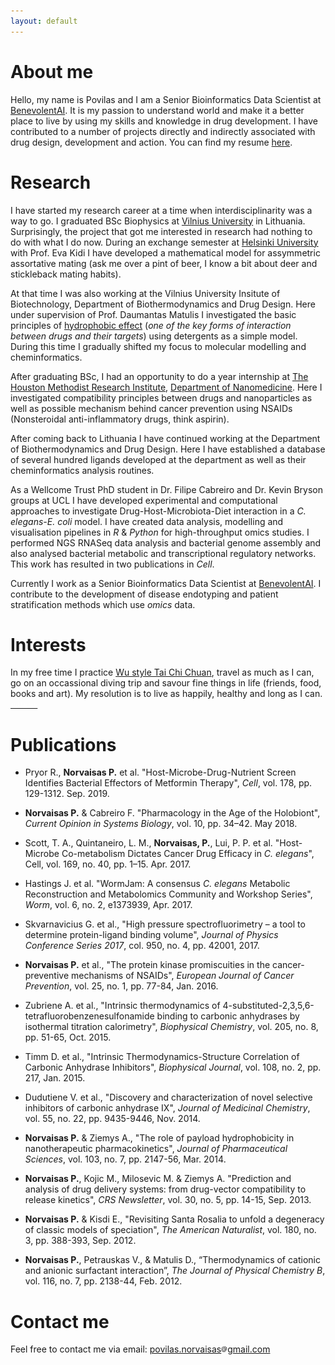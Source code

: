 ```yaml
---
layout: default
---
```


# About me

Hello, my name is Povilas and I am a Senior Bioinformatics Data Scientist at [BenevolentAI](https://benevolent.ai/). It is my passion to understand world and make it a better place to live by using my skills and knowledge in drug development. I have contributed to a number of projects directly and indirectly associated with drug design, development and action. You can find my resume [here](assets/pdf/povilas_norvaisas_resume_2020.pdf).

# Research

I have started my research career at a time when interdisciplinarity was a way to go. I graduated BSc Biophysics at [Vilnius University](https://www.vu.lt/en/) in Lithuania. Surprisingly, the project that got me interested in research had nothing to do with what I do now. During an exchange semester at [Helsinki University](https://www.helsinki.fi/en) with Prof. Eva Kidi I have developed a mathematical model for assymmetric assortative mating (ask me over a pint of beer, I know a bit about deer and stickleback mating habits).

At that time I was also working at the Vilnius University Insitute of Biotechnology, Department of Biothermodynamics and Drug Design. Here under supervision of Prof. Daumantas Matulis I investigated the basic principles of [hydrophobic effect](https://en.wikipedia.org/wiki/Hydrophobic_effect) (*one of the key forms of interaction between drugs and their targets*) using detergents as a simple model. During this time I gradually shifted my focus to molecular modelling and cheminformatics.

After graduating BSc, I had an opportunity to do a year internship at [The Houston Methodist Research Institute](https://www.houstonmethodist.org/research/), [Department of Nanomedicine](https://www.houstonmethodist.org/research/our-research/nanomedicine/). Here I investigated compatibility principles between drugs and nanoparticles as well as possible mechanism behind cancer prevention using NSAIDs (Nonsteroidal anti-inflammatory drugs, think aspirin).

After coming back to Lithuania I have continued working at the Department of Biothermodynamics and Drug Design. Here I have established a database of several hundred ligands developed at the department as well as their  cheminformatics analysis routines.

As a Wellcome Trust PhD student in Dr. Filipe Cabreiro and Dr. Kevin Bryson groups at UCL I have developed experimental and computational approaches to investigate Drug-Host-Microbiota-Diet interaction in a _C. elegans-E. coli_ model. I have created data analysis, modelling and visualisation pipelines in _R_ & _Python_ for high-throughput omics studies. I performed NGS RNASeq data analysis and bacterial genome assembly and also analysed bacterial metabolic and transcriptional regulatory networks. This work has resulted in two publications in _Cell_.

Currently I work as a Senior Bioinformatics Data Scientist at [BenevolentAI](https://benevolent.ai/). I contribute to the development of disease endotyping and patient stratification methods which use _omics_ data.

# Interests

In my free time I practice [Wu style Tai Chi Chuan](https://www.wustyle-europe.com/index.html), travel as much as I can, go on an occassional diving trip and savour fine things in life (friends, food, books and art). My resolution is to live as happily, healthy and long as I can. [<font size="1" color='white'>stiklainiai</font>](docs/stiklainis/index.html)

# Publications

* Pryor R., __Norvaisas P.__ et al. "Host-Microbe-Drug-Nutrient Screen Identifies Bacterial Effectors of Metformin Therapy", _Cell_, vol. 178, pp. 129-1312. Sep. 2019.

* __Norvaisas P.__ & Cabreiro F. "Pharmacology in the Age of the Holobiont", _Current Opinion in Systems Biology_, vol. 10, pp. 34–42. May 2018.

* Scott, T. A., Quintaneiro, L. M., __Norvaisas, P.__, Lui, P. P. et al. "Host-Microbe Co-metabolism Dictates Cancer Drug Efficacy in *C. elegans*", Cell, vol. 169, no. 40, pp. 1–15. Apr. 2017.

* Hastings J. et al. "WormJam: A consensus *C. elegans* Metabolic Reconstruction and Metabolomics Community and Workshop Series", _Worm_, vol. 6, no. 2, e1373939, Apr. 2017.

* Skvarnavicius G. et al., "High pressure spectrofluorimetry – a tool to determine protein-ligand binding volume", _Journal of Physics Conference Series 2017_, col. 950, no. 4, pp. 42001, 2017.

* __Norvaisas P.__ et al., "The protein kinase promiscuities in the cancer-preventive mechanisms of NSAIDs", _European Journal of Cancer Prevention_, vol. 25, no. 1, pp. 77-84, Jan. 2016.

* Zubriene A. et al., "Intrinsic thermodynamics of 4-substituted-2,3,5,6-tetrafluorobenzenesulfonamide binding to carbonic anhydrases by isothermal titration calorimetry", _Biophysical Chemistry_, vol. 205, no. 8, pp. 51-65, Oct. 2015.

* Timm D. et al., "Intrinsic Thermodynamics-Structure Correlation of Carbonic Anhydrase Inhibitors", _Biophysical Journal_, vol. 108, no. 2, pp. 217, Jan. 2015.

* Dudutiene V. et al., "Discovery and characterization of novel selective inhibitors of carbonic anhydrase IX", _Journal of Medicinal Chemistry_, vol. 55, no. 22, pp. 9435-9446, Nov. 2014.

* __Norvaisas P.__ & Ziemys A., "The role of payload hydrophobicity in nanotherapeutic pharmacokinetics", _Journal of Pharmaceutical Sciences_, vol. 103, no. 7, pp. 2147-56, Mar. 2014.

* __Norvaisas P.__, Kojic M., Milosevic M. \& Ziemys A. "Prediction and analysis of drug delivery systems: from drug-vector compatibility to release kinetics", _CRS Newsletter_, vol. 30, no. 5, pp. 14-15, Sep. 2013.

* __Norvaisas P.__ & Kisdi E., "Revisiting Santa Rosalia to unfold a degeneracy of classic models of speciation", _The American Naturalist_, vol. 180, no. 3, pp. 388-393, Sep. 2012.

* __Norvaisas P.__, Petrauskas V., & Matulis D., “Thermodynamics of cationic and anionic surfactant interaction”, _The Journal of Physical Chemistry B_, vol. 116, no. 7, pp. 2138-44, Feb. 2012.

# Contact me

Feel free to contact me via email: [povilas.norvaisas<img src="assets/img/at.png" alt="drawing" width="10"/>gmail.com](mailto:povilas.norvaisas@gmail.com) 